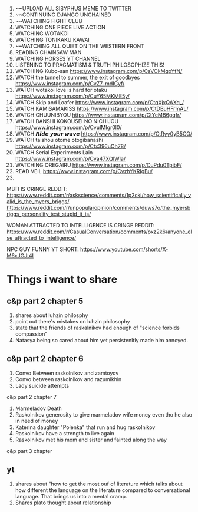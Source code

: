 1. ~~UPLOAD ALL SISYPHUS MEME TO TWITTER
2. ~~CONTINUING DJANGO UNCHAINED
3. ~~WATCHING FIGHT CLUB
4. WATCHING ONE PIECE LIVE ACTION
5. WATCHING WOTAKOI
6. WATCHING TONIKAKU KAWAI
7. ~~WATCHING ALL QUIET ON THE WESTERN FRONT
8. READING CHAINSAW MAN 
9. WATCHING HORSES YT CHANNEL
10. LISTENING TO PRAGMATISM & TRUTH PHILOSOPHIZE THIS!
11. WATCHING Kubo-san https://www.instagram.com/p/CsVOkMqoYfN/
12. WATCH the tunnel to summer, the exit of goodbyes https://www.instagram.com/p/CvZ7-mdICyf/
13. WATCH wotakoi love is hard for otaku https://www.instagram.com/p/CuY65MKME5y/
14. WATCH Skip and Loafer https://www.instagram.com/p/CtqXjxQAXq_/
15. WATCH KAMISAMAKISS https://www.instagram.com/p/CtDBuHFrmAL/
16. WATCH CHUUNIBYOU https://www.instagram.com/p/CtYcMB6gqfr/
17. WATCH DANSHI KOKOUSEI NO NICHIJOU https://www.instagram.com/p/CvuIMIgr0l0/
18. WATCH 𝙍𝙞𝙙𝙚 𝙮𝙤𝙪𝙧 𝙬𝙖𝙫𝙚 https://www.instagram.com/p/CtRyy0yB5CQ/
19. WATCH taishou otome otogibanashi https://www.instagram.com/p/Ctx396uOh78/
20. WATCH Serial Experiments Lain https://www.instagram.com/p/Cva47XQIWIa/
21. WATCHING OREGAIRU https://www.instagram.com/p/CuPdu0TpibF/
22. READ VEIL https://www.instagram.com/p/CvzhYKRIgBu/
23. 


MBTI IS CRINGE REDDIT:
https://www.reddit.com/r/askscience/comments/1p2cki/how_scientifically_valid_is_the_myers_briggs/
https://www.reddit.com/r/unpopularopinion/comments/duws7o/the_myersbriggs_personality_test_stupid_it_is/

WOMAN ATTRACTED TO INTELLIGENCE IS CRINGE REDDIT:
https://www.reddit.com/r/CasualConversation/comments/pxz2k6/anyone_else_attracted_to_intelligence/

NPC GUY FUNNY YT SHORT:
https://www.youtube.com/shorts/X-M6xJGJt4I

# Things i want to share

## c&p part 2 chapter 5
1. shares about luhzin philosphy
2. point out there's mistakes on luhzin philosophy
3. state that the friends of raskalnikov had enough of "science forbids compassion"
4. Natasya being so cared about him yet persistenltly made him annoyed.

## c&p part 2 chapter 6
1. Convo Between raskolnikov and zamtoyov
2. Convo between raskolnikov and razumikhin
3. Lady suicide attempts

c&p part 2 chapter 7
1. Marmeladov Death
2. Raskolnikov generosity to give marmeladov wife money even tho he also in need of money
3. Katerina daughter "Polenka" that run and hug raskolnikov
4. Raskolnikov have a strength to live again
5. Raskolnikov met his mom and sister and fainted along the way

c&p part 3 chapter 


## yt 
1. shares about "how to get the most ouf of literature which talks about how different the language on the literature compared to conversational language. That brings us into a mental cramp.
2. Shares plato thought about relationship



